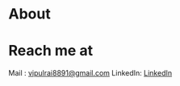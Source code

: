 # About

# Reach me at
Mail : vipulrai8891@gmail.com  LinkedIn: [LinkedIn](https://in.linkedin.com/in/vipulrai)
